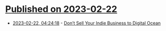 # [Published on 2023-02-22](index.md)

* [2023-02-22, 04:24:18](https://lobste.rs/s/gc5ndw/don_t_sell_your_indie_business_digital) - [Don’t Sell Your Indie Business to Digital Ocean](https://build.typogram.co/p/dont-sell-your-indie-business-to)
